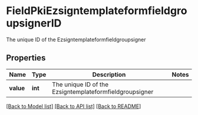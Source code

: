 # FieldPkiEzsigntemplateformfieldgroupsignerID

The unique ID of the Ezsigntemplateformfieldgroupsigner

## Properties
Name | Type | Description | Notes
------------ | ------------- | ------------- | -------------
**value** | **int** | The unique ID of the Ezsigntemplateformfieldgroupsigner | 

[[Back to Model list]](../README.md#documentation-for-models) [[Back to API list]](../README.md#documentation-for-api-endpoints) [[Back to README]](../README.md)


